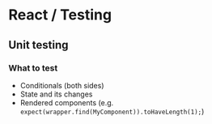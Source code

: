 # React / Testing

## Unit testing

### What to test

- Conditionals (both sides)
- State and its changes
- Rendered components (e.g. `expect(wrapper.find(MyComponent)).toHaveLength(1);`)
